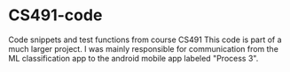 # CS491-code
Code snippets and test functions from course CS491
This code is part of a much larger project. I was mainly responsible for communication from the ML classification app to the android mobile app labeled "Process 3".
